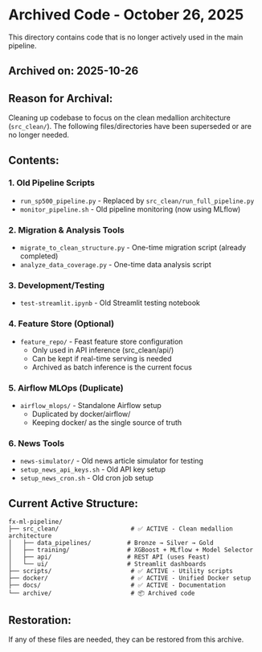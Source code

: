 # Archived Code - October 26, 2025

This directory contains code that is no longer actively used in the main pipeline.

## Archived on: 2025-10-26

## Reason for Archival:
Cleaning up codebase to focus on the clean medallion architecture (`src_clean/`).
The following files/directories have been superseded or are no longer needed.

## Contents:

### 1. Old Pipeline Scripts
- `run_sp500_pipeline.py` - Replaced by `src_clean/run_full_pipeline.py`
- `monitor_pipeline.sh` - Old pipeline monitoring (now using MLflow)

### 2. Migration & Analysis Tools
- `migrate_to_clean_structure.py` - One-time migration script (already completed)
- `analyze_data_coverage.py` - One-time data analysis script

### 3. Development/Testing
- `test-streamlit.ipynb` - Old Streamlit testing notebook

### 4. Feature Store (Optional)
- `feature_repo/` - Feast feature store configuration
  * Only used in API inference (src_clean/api/)
  * Can be kept if real-time serving is needed
  * Archived as batch inference is the current focus

### 5. Airflow MLOps (Duplicate)
- `airflow_mlops/` - Standalone Airflow setup
  * Duplicated by docker/airflow/
  * Keeping docker/ as the single source of truth

### 6. News Tools
- `news-simulator/` - Old news article simulator for testing
- `setup_news_api_keys.sh` - Old API key setup
- `setup_news_cron.sh` - Old cron job setup

## Current Active Structure:

```
fx-ml-pipeline/
├── src_clean/                    # ✅ ACTIVE - Clean medallion architecture
│   ├── data_pipelines/          # Bronze → Silver → Gold
│   ├── training/                # XGBoost + MLflow + Model Selector
│   ├── api/                     # REST API (uses Feast)
│   └── ui/                      # Streamlit dashboards
├── scripts/                      # ✅ ACTIVE - Utility scripts
├── docker/                       # ✅ ACTIVE - Unified Docker setup
├── docs/                         # ✅ ACTIVE - Documentation
└── archive/                      # 📦 Archived code
```

## Restoration:

If any of these files are needed, they can be restored from this archive.
